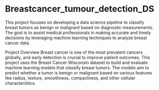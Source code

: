 # Breastcancer_tumour_detection_DS
This project focuses on developing a data science pipeline to classify breast tumors as benign or malignant based on diagnostic measurements. The goal is to assist medical professionals in making accurate and timely decisions by leveraging machine learning techniques to analyze breast cancer data.

Project Overview
Breast cancer is one of the most prevalent cancers globally, and early detection is crucial to improve patient outcomes. This project uses the Breast Cancer Wisconsin dataset to build and evaluate machine learning models that classify breast tumors. The models aim to predict whether a tumor is benign or malignant based on various features like radius, texture, smoothness, compactness, and other cellular characteristics.
